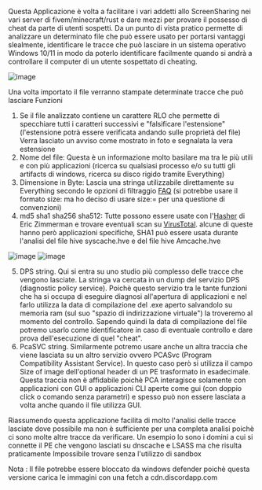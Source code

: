 
Questa Applicazione è volta a facilitare i vari addetti allo ScreenSharing nei vari server di fivem/minecraft/rust e dare mezzi per provare il possesso di cheat da parte di utenti sospetti. Da un punto di vista pratico permette di analizzare un determinato file che può essere usato per portarsi vantaggi slealmente, identificare le tracce che può lasciare in un sistema operativo Windows 10/11 in modo da poterlo identificare facilmente quando si andrà a controllare il computer di un utente sospettato di cheating.

![image](https://github.com/Katoylla/String-Extractor/assets/170234034/a94fe9d2-e9ac-418d-b99e-272e4f6ad521)

Una volta importato il file verranno stampate determinate tracce che può lasciare
Funzioni
1) Se il file analizzato contiene un carattere RLO che permette di specchiare tutti i caratteri successivi e "falsificare l'estensione" (l'estensione potrà essere verificata andando sulle proprietà del file) Verra lasciato un avviso come mostrato in foto e segnalata la vera estensione
2) Nome del file: Questa è un informazione molto basilare ma tra le più utili e con più applicazioni (ricerca su qualsiasi processo e/o su tutti gli artifacts di windows, ricerca su disco rigido tramite Everything)
3) Dimensione in Byte: Lascia una stringa utilizzabile direttamente su Everything secondo le opzioni di filtraggio [FAQ](https://www.voidtools.com/support/everything/searching/) (si potrebbe usare il formato size: ma ho deciso di usare size:= per una questione di convenzioni)
4) md5 sha1 sha256 sha512: Tutte possono essere usate con l'[Hasher](https://github.com/EZToolsManuals/EZToolsManuals/blob/main/manuscript/hasher.txt) di Eric Zimmerman e trovare eventuali scan su [VirusTotal](https://www.virustotal.com/gui/home/upload). alcune di queste hanno però applicazioni specifiche, SHA1 può essere usata durante l'analisi del file hive syscache.hve e del file hive Amcache.hve

![image](https://github.com/Katoylla/String-Extractor/assets/170234034/cdf46188-968b-4c00-af54-8b5c180df66a)
![image](https://github.com/Katoylla/String-Extractor/assets/170234034/c1a5fc10-c294-45b8-9ae1-8bb83b6f22df)

5) DPS string. Qui si entra su uno studio più complesso delle tracce che vengono lasciate. La stringa va cercata in un dump del servizio DPS (diagnostic policy service). Poichè questo servizio tra le tante funzioni che ha si occupa di eseguire diagnosi all'apertura di applicazioni e nel farlo utilizza la data di compilazione del .exe aperto salvandolo su memoria ram (sul suo "spazio di indirizzazione virtuale") la troveremo al momento del controllo. Sapendo quindi la data di compilazione del file potremo usarlo come identificatore in caso di eventuale controllo e dare prova dell'esecuzione di quel "cheat".
6) PcaSVC string. Similarmente potremo usare anche un altra traccia che viene lasciata su un altro servizio ovvero PCASvc (Program Compatibility Assistant Service). In questo caso però si utilizza il campo Size of image dell'optional header di un PE trasformato in esadecimale. Questa traccia non è affidabile poichè PCA interagisce solamente con applicazioni con GUI o applicazioni CLI aperte come gui (con doppio click o comando senza parametri) e spesso può non essere lasciata a volta anche quando il file utilizza GUI. 

Riassumendo questa applicazione facilita di molto l'analisi delle tracce lasciate dove possibile ma non è sufficiente per una completa analisi poichè ci sono molte altre tracce da verificare. Un esempio lo sono i domini a cui si connette il PE che vengono lasciati su dnscache e LSASS ma che risulta praticamente Impossibile trovare senza l'utilizzo di sandbox

Nota : Il file potrebbe essere bloccato da windows defender poichè questa versione carica le immagini con una fetch a cdn.discordapp.com

